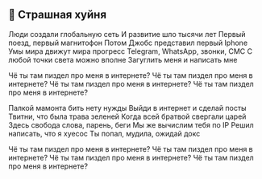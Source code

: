 ## 🎉 Страшная хуйня

Люди создали глобальную сеть
И развитие шло тысячи лет
Первый поезд, первый магнитофон
Потом Джобс представил первый Iphone
Умы мира движут мира прогресс
Telegram, WhatsApp, звонки, СМС
С любой точки света можно вполне
Загуглить меня и написать мне

Чё ты там пиздел про меня в интернете?
Чё ты там пиздел про меня в интернете?
Чё ты там пиздел про меня в интернете?
Чё ты там пиздел про меня в интернете?

Палкой мамонта бить нету нужды
Выйди в интернет и сделай посты
Твитни, что была трава зеленей
Когда всей братвой свергали царей
Здесь свобода слова, парень, беги
Мы же вычислим тебя по IP
Решил написать, что я хуесос
Ты попал, мудила, ожидай докс

Чё ты там пиздел про меня в интернете?
Чё ты там пиздел про меня в интернете?
Чё ты там пиздел про меня в интернете?
Чё ты там пиздел про меня в интернете?
